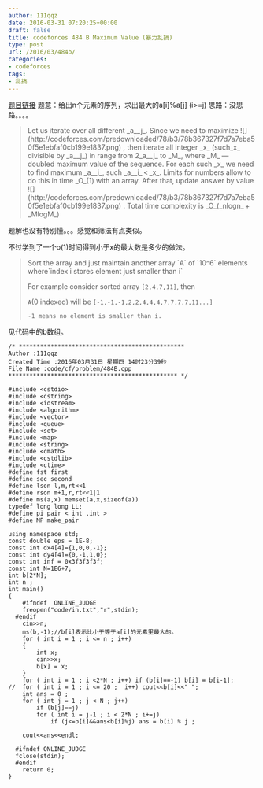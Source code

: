 ```yaml
---
author: 111qqz
date: 2016-03-31 07:20:25+00:00
draft: false
title: codeforces 484 B Maximum Value (暴力乱搞)
type: post
url: /2016/03/484b/
categories:
- codeforces
tags:
- 乱搞
---
```


[题目链接](http://codeforces.com/problemset/problem/484/B)
题意：给出n个元素的序列，求出最大的a[i]%a[j] (i>=j)
思路：没思路。。。。


<blockquote>Let us iterate over all different _a__j_. Since we need to maximize ![](http://codeforces.com/predownloaded/78/b3/78b367327f7d7a7eba50f5e1ebfaf0cb199e1837.png)
, then iterate all integer _x_ (such_x_ divisible by _a__j_) in range from 2_a__j_ to _M_, where _M_ — doubled maximum value of the sequence. For each such _x_ we need to find maximum _a__i_, such _a__i_ < _x_. Limits for numbers allow to do this in time _O_(1) with an array. After that, update answer by value ![](http://codeforces.com/predownloaded/78/b3/78b367327f7d7a7eba50f5e1ebfaf0cb199e1837.png)
. Total time complexity is _O_(_nlogn_ + _MlogM_)</blockquote>


题解也没有特别懂。。。感觉和筛法有点类似。

不过学到了一个o(1)时间得到小于x的最大数是多少的做法。


<blockquote>Sort the array and just maintain another array `A` of `10^6` elements where`index i stores element just smaller than i`

For example consider sorted array `[2,4,7,11]`, then

`A`(0 indexed) will be `[-1,-1,-1,2,2,4,4,4,7,7,7,7,11...]`

`-1 means no element is smaller than i.`</blockquote>


见代码中的b数组。






 

    
    /* ***********************************************
    Author :111qqz
    Created Time :2016年03月31日 星期四 14时23分39秒
    File Name :code/cf/problem/484B.cpp
    ************************************************ */
    
    #include <cstdio>
    #include <cstring>
    #include <iostream>
    #include <algorithm>
    #include <vector>
    #include <queue>
    #include <set>
    #include <map>
    #include <string>
    #include <cmath>
    #include <cstdlib>
    #include <ctime>
    #define fst first
    #define sec second
    #define lson l,m,rt<<1
    #define rson m+1,r,rt<<1|1
    #define ms(a,x) memset(a,x,sizeof(a))
    typedef long long LL;
    #define pi pair < int ,int >
    #define MP make_pair
    
    using namespace std;
    const double eps = 1E-8;
    const int dx4[4]={1,0,0,-1};
    const int dy4[4]={0,-1,1,0};
    const int inf = 0x3f3f3f3f;
    const int N=1E6+7;
    int b[2*N];
    int n ;
    int main()
    {
    	#ifndef  ONLINE_JUDGE 
    	freopen("code/in.txt","r",stdin);
      #endif
    	cin>>n;
    	ms(b,-1);//b[i]表示比小于等于a[i]的元素里最大的。
    	for ( int i = 1 ; i <= n ; i++)
    	{
    	    int x;
    	    cin>>x;
    	    b[x] = x;
    	}
    	for ( int i = 1 ; i <2*N ; i++) if (b[i]==-1) b[i] = b[i-1];
    //	for ( int i = 1 ; i <= 20 ;  i++) cout<<b[i]<<" ";
    	int ans = 0 ;
    	for ( int j = 1 ; j < N ; j++)
    	    if (b[j]==j)
    		for ( int i = j-1 ; i < 2*N ; i+=j)
    		    if (j<=b[i]&&ans<b[i]%j) ans = b[i] % j ;
    
    	cout<<ans<<endl;
    
      #ifndef ONLINE_JUDGE  
      fclose(stdin);
      #endif
        return 0;
    }
    




